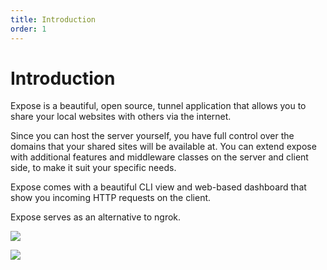 ```yaml
---
title: Introduction
order: 1
---
```


# Introduction

Expose is a beautiful, open source, tunnel application that allows you to share your local websites with others via the internet.

Since you can host the server yourself, you have full control over the domains that your shared sites will be available at.
You can extend expose with additional features and middleware classes on the server and client side, to make it suit your specific needs.

Expose comes with a beautiful CLI view and web-based dashboard that show you incoming HTTP requests on the client.

Expose serves as an alternative to ngrok.

![](/img/expose_terminal.png)

![](/img/expose_dashboard_details.png)